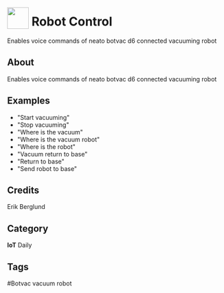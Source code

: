 # <img src="https://raw.githack.com/FortAwesome/Font-Awesome/master/svgs/solid/robot.svg" card_color="#22A7F0" width="50" height="50" style="vertical-align:bottom"/> Robot Control
Enables voice commands of neato botvac d6 connected vacuuming robot

## About
Enables voice commands of neato botvac d6 connected vacuuming robot

## Examples
* "Start vacuuming"
* "Stop vacuuming"
* "Where is the vacuum"
* "Where is the vacuum robot"
* "Where is the robot"
* "Vacuum return to base"
* "Return to base"
* "Send robot to base"

## Credits
Erik Berglund

## Category
**IoT**
Daily

## Tags
#Botvac vacuum robot

